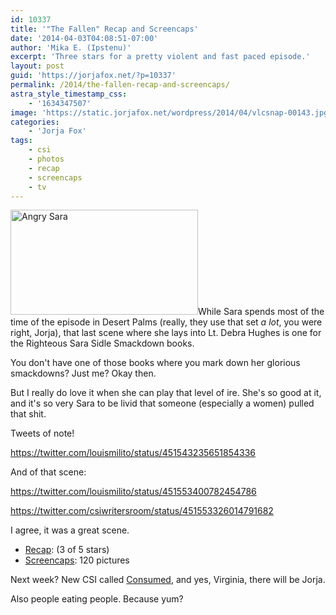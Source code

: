 ```yaml
---
id: 10337
title: '"The Fallen" Recap and Screencaps'
date: '2014-04-03T04:08:51-07:00'
author: 'Mika E. (Ipstenu)'
excerpt: 'Three stars for a pretty violent and fast paced episode.'
layout: post
guid: 'https://jorjafox.net/?p=10337'
permalink: /2014/the-fallen-recap-and-screencaps/
astra_style_timestamp_css:
    - '1634347507'
image: 'https://static.jorjafox.net/wordpress/2014/04/vlcsnap-00143.jpg'
categories:
    - 'Jorja Fox'
tags:
    - csi
    - photos
    - recap
    - screencaps
    - tv
---
```


<img class="alignleft size-medium wp-image-10342" src="//jfo-static.net/wordpress/2014/04/vlcsnap-00143.jpg" alt="Angry Sara" width="300" height="168" />While Sara spends most of the time of the episode in Desert Palms (really, they use that set _a lot_, you were right, Jorja), that last scene where she lays into Lt. Debra Hughes is one for the Righteous Sara Sidle Smackdown books.

You don't have one of those books where you mark down her glorious smackdowns? Just me? Okay then.

But I really do love it when she can play that level of ire. She's so good at it, and it's so very Sara to be livid that someone (especially a women) pulled that shit.

Tweets of note!

https://twitter.com/louismilito/status/451543235651854336

And of that scene:

https://twitter.com/louismilito/status/451553400782454786

https://twitter.com/csiwritersroom/status/451553326014791682

I agree, it was a great scene.
<ul>
 	<li><a href="https://jorjafox.net/wiki/The_Fallen">Recap</a>: (3 of 5 stars)</li>
 	<li><a href="https://jorjafox.net/gallery/tv/csi/season14/19-fallen">Screencaps</a>: 120 pictures</li>
</ul>
Next week? New CSI called <a href="https://jorjafox.net/wiki/Consumed">Consumed</a>, and yes, Virginia, there will be Jorja.

Also people eating people. Because yum?
